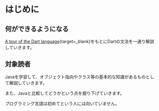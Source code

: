 # はじめに

## 何ができるようになる

[A tour of the Dart language](https://dart.dev/guides/language/language-tour){target=_blank}をもとにDartの文法を一通り解説していきます。

## 対象読者

Javaを学習して、オブジェクト指向やクラス等の基本的な知識があるものとして解説していきます。

また、Javaと比較してどうかという点を掘り下げていきます。

プログラミング言語は初めてという人には向いていません。
